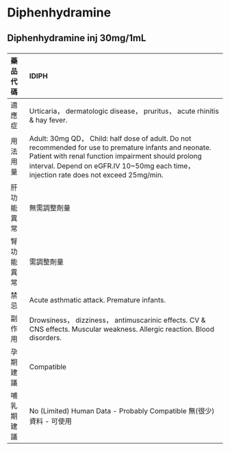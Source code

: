 # Diphenhydramine

## Diphenhydramine inj 30mg/1mL

##### 

| 藥品代碼   | IDIPH                                                                                                                                                                                                                                                   |
|:-----------|:--------------------------------------------------------------------------------------------------------------------------------------------------------------------------------------------------------------------------------------------------------|
| 適應症     | Urticaria， dermatologic disease， pruritus， acute rhinitis & hay fever.                                                                                                                                                                               |
| 用法用量   | Adult: 30mg QD， Child: half dose of adult. Do not recommended for use to premature infants and neonate. Patient with renal function impairment should prolong interval. Depend on eGFR.IV 10~50mg each time， injection rate does not exceed 25mg/min. |
| 肝功能異常 | 無需調整劑量                                                                                                                                                                                                                                            |
| 腎功能異常 | 需調整劑量                                                                                                                                                                                                                                              |
| 禁忌       | Acute asthmatic attack. Premature infants.                                                                                                                                                                                                              |
| 副作用     | Drowsiness， dizziness， antimuscarinic effects. CV & CNS effects. Muscular weakness. Allergic reaction. Blood disorders.                                                                                                                               |
| 孕期建議   | Compatible                                                                                                                                                                                                                                              |
| 哺乳期建議 | No (Limited) Human Data - Probably Compatible 無(很少)資料 - 可使用                                                                                                                                                                                     |

